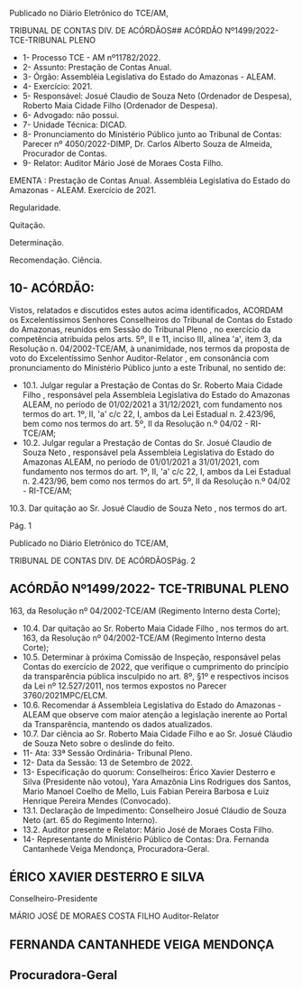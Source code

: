 Publicado  no  Diário  Eletrônico do TCE/AM,

TRIBUNAL DE CONTAS DIV. DE ACÓRDÃOS## ACÓRDÃO Nº1499/2022- TCE-TRIBUNAL PLENO

- 1- Processo TCE - AM nº11782/2022.
- 2- Assunto: Prestação de Contas Anual.
- 3- Órgão: Assembléia Legislativa do Estado do Amazonas - ALEAM.
- 4- Exercício: 2021.
- 5- Responsável: Josué Claudio de Souza Neto (Ordenador de Despesa), Roberto Maia Cidade Filho (Ordenador de Despesa).
- 6- Advogado: não possui.
- 7- Unidade Técnica: DICAD.
- 8- Pronunciamento  do  Ministério  Público  junto  ao  Tribunal  de  Contas: Parecer  nº 4050/2022-DIMP, Dr. Carlos Alberto Souza de Almeida, Procurador de Contas.
- 9- Relator: Auditor Mário José de Moraes Costa Filho.

EMENTA :  Prestação  de  Contas  Anual.  Assembléia Legislativa do Estado do Amazonas  -  ALEAM. Exercício de 2021.

Regularidade.

Quitação.

Determinação.

Recomendação. Ciência.

## 10-  ACÓRDÃO:

Vistos, relatados e discutidos estes autos acima identificados, ACORDAM os Excelentíssimos Senhores Conselheiros do Tribunal de Contas do Estado do Amazonas, reunidos em Sessão do Tribunal Pleno , no exercício da competência atribuída pelos arts. 5º, II e 11, inciso III, alínea 'a', item 3, da Resolução n. 04/2002-TCE/AM, à unanimidade, nos termos da proposta de voto do Excelentíssimo Senhor Auditor-Relator , em consonância com pronunciamento do Ministério Público junto a este Tribunal, no sentido de:

- 10.1. Julgar  regular a  Prestação  de  Contas  do  Sr. Roberto  Maia  Cidade Filho , responsável pela Assembleia Legislativa do Estado do Amazonas ALEAM, no período  de  01/02/2021  a  31/12/2021,  com  fundamento  nos termos do art. 1º, II, 'a' c/c 22, I, ambos da Lei Estadual n. 2.423/96, bem como nos termos do art. 5º, II da Resolução n.º 04/02 - RI-TCE/AM;
- 10.2. Julgar regular a  Prestação de Contas do Sr. Josué Claudio de Souza Neto , responsável pela Assembleia Legislativa do Estado do Amazonas ALEAM, no período  de  01/01/2021  a  31/01/2021,  com  fundamento  nos termos do art. 1º, II, 'a' c/c 22, I, ambos da Lei Estadual n. 2.423/96, bem como nos termos do art. 5º, II da Resolução n.º 04/02 - RI-TCE/AM;

10.3. Dar quitação ao Sr. Josué Claudio de Souza Neto , nos termos do art.

Pág. 1

Publicado  no  Diário  Eletrônico do TCE/AM,

TRIBUNAL DE CONTAS DIV. DE ACÓRDÃOSPág. 2

## ACÓRDÃO Nº1499/2022- TCE-TRIBUNAL PLENO

163, da Resolução nº 04/2002-TCE/AM (Regimento Interno desta Corte);

- 10.4. Dar quitação ao Sr. Roberto Maia Cidade Filho , nos termos do art. 163, da Resolução nº 04/2002-TCE/AM (Regimento Interno desta Corte);
- 10.5. Determinar à próxima Comissão de Inspeção, responsável pelas Contas do  exercício  de  2022,  que  verifique  o  cumprimento  do  princípio  da transparência  pública  insculpido  no  art.  8º,  §1º  e  respectivos  incisos  da Lei nº 12.527/2011, nos termos expostos no Parecer 3760/2021MPC/ELCM.
- 10.6. Recomendar á Assembleia Legislativa do Estado do Amazonas - ALEAM que observe  com  maior  atenção  a  legislação  inerente  ao  Portal  da Transparência, mantendo os dados atualizados.
- 10.7. Dar ciência ao Sr. Roberto Maia Cidade Filho e ao Sr. Josué Cláudio de Souza Neto sobre o deslinde do feito.
- 11-  Ata: 33ª Sessão Ordinária- Tribunal Pleno.
- 12-  Data da Sessão: 13 de Setembro de 2022.
- 13-  Especificação do quorum: Conselheiros: Érico Xavier Desterro e Silva (Presidente não votou), Yara Amazônia Lins Rodrigues dos Santos, Mario Manoel Coelho de Mello, Luis Fabian Pereira Barbosa e Luiz Henrique Pereira Mendes (Convocado).
- 13.1. Declaração de Impedimento: Conselheiro Josué Cláudio de Souza Neto (art. 65 do Regimento Interno).
- 13.2. Auditor presente e Relator: Mário José de Moraes Costa Filho.
- 14-  Representante do Ministério Público de Contas: Dra. Fernanda Cantanhede Veiga Mendonça, Procuradora-Geral.

## ÉRICO XAVIER DESTERRO E SILVA

Conselheiro-Presidente

MÁRIO JOSÉ DE MORAES COSTA FILHO Auditor-Relator

## FERNANDA CANTANHEDE VEIGA MENDONÇA

## Procuradora-Geral